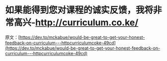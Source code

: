 # 如果能得到您对课程的诚实反馈，我将非常高兴-http://curriculum.co.ke/

原文：[https://dev.to/mckabue/would-be-great-to-get-your-honest-feedback-on-curriculum---httpcurriculumcoke-49cd](https://dev.to/mckabue/would-be-great-to-get-your-honest-feedback-on-curriculum---httpcurriculumcoke-49cd)